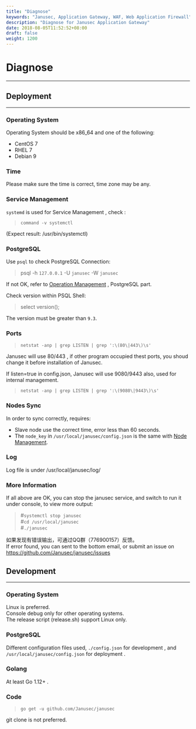 ```yaml
---
title: "Diagnose"
keywords: "Janusec, Application Gateway, WAF, Web Application Firewall"
description: "Diagnose for Janusec Application Gateway"
date: 2018-08-05T11:52:52+08:00
draft: false
weight: 1200
---
```


# Diagnose
---

## Deployment
---

### Operating System

Operating System should be x86_64 and one of the following:  

* CentOS 7  
* RHEL 7  
* Debian 9  

### Time

Please make sure the time is correct, time zone may be any.

### Service Management

`systemd` is used for Service Management , check :  

> `command -v systemctl`   

(Expect result: /usr/bin/systemctl) 


### PostgreSQL

Use `psql` to check PostgreSQL Connection:   

> psql -h `127.0.0.1` -U `janusec` -W `janusec`  

If not OK, refer to [Operation Management](/documentation/operation-management) , PostgreSQL part.

Check version within PSQL Shell:   

> select version();  

The version must be greater than `9.3`.  

### Ports

> `netstat -anp | grep LISTEN | grep ':\(80\|443\)\s'`  

Janusec will use 80/443 , if other program occupied thest ports, you shoud change it before installation of Janusec.   

If listen=true in config.json, Janusec will use 9080/9443 also, used for internal management.  

> `netstat -anp | grep LISTEN | grep ':\(9080\|9443\)\s'`  

### Nodes Sync

In order to sync correctly, requires:  

* Slave node use the correct time, error less than 60 seconds.  
* The `node_key` in `/usr/local/janusec/config.json` is the same with [Node Management](/documentation/node-management).  
  
### Log

Log file is under /usr/local/janusec/log/  

### More Information

If all above are OK, you can stop the janusec service, and switch to run it under console, to view more output:  

> #`systemctl stop janusec`  
> #`cd /usr/local/janusec`  
> #`./janusec`  

如果发现有错误输出，可通过QQ群（776900157）反馈。  
If error found, you can sent to the bottom email, or submit an issue on https://github.com/Janusec/janusec/issues  
  

## Development

---

### Operating System

Linux is preferred.  
Console debug only for other operating systems.  
The release script (release.sh) support Linux only.  

### PostgreSQL

Different configuration files used, `./config.json` for development , and `/usr/local/janusec/config.json` for deployment .  

### Golang

At least Go 1.12+ .  

### Code

> `go get -u github.com/Janusec/janusec`  

git clone is not preferred.  

